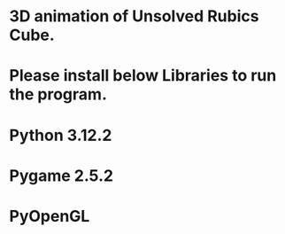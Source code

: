 # 3D animation of Unsolved Rubics Cube.
# Please install below Libraries to run the program.
# Python 3.12.2
# Pygame 2.5.2
# PyOpenGL
